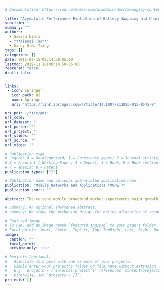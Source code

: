 ```yaml
---
# Documentation: https://sourcethemes.com/academic/docs/managing-content/

title: "Asymptotic Performance Evaluation of Battery Swapping and Charging Station for Electric Vehicles"
subtitle: ""
summary: ""
authors:
  - Samira Niafar
  - "**Xiaoqi Tan**"
  - Danny H.K. Tsang
tags: []
categories: []
date: 2015-09-15T09:14:50-05:00
lastmod: 2019-11-18T09:14:50-05:00
featured: false
draft: false


links:
 - icon: springer
   icon_pack: ai
   name: Springer
   url: "https://link.springer.com/article/10.1007/s11036-015-0645-9"

url_pdf: "/file/pdf"
url_code: ''
url_dataset: ''
url_poster: ''
url_project: ''
url_slides: ''
url_source: ''
url_video: ''

# Publication type.
# Legend: 0 = Uncategorized; 1 = Conference paper; 2 = Journal article;
# 3 = Preprint / Working Paper; 4 = Report; 5 = Book; 6 = Book section;
# 7 = Thesis; 8 = Patent
publication_types: ["2"]

# Publication name and optional abbreviated publication name.
publication: "Mobile Networks and Applications (MONET)"
publication_short: ""

abstract: The current mobile broadband market experiences major growth in data demand and average revenue loss. To remain profitable from the perspective of a service provider (SP), one needs to maximize revenue as much as possible by making subscribers satisfied within the limited budget. On the other hand, traffic demands are moving toward supporting the wide range of heterogeneous applications with different quality of service (QoS) requirements. In this paper, we consider two related packet scheduling problems, i.e., long-term and short-term approaches in the 4th generation partnership project (3GPP) long term evolution-advanced (LTE-A) system. In the long-term approach, the long-term average revenue of SP subject to the long-term QoS constraints for heterogeneous traffic demands is optimized. The problem is first formulated as a constrained Markov decision process (CMDP) problem, of which the optimal control policy is achieved by utilizing the channel and queue information simultaneously. Subsequently, in the short-term approach, we consider the short-term revenue optimization problem which stochastically guarantees the short-term QoS for heterogeneous traffic demands through a set of chance constraints. To make the proposed chance-constrained programming problem computationally tractable, we use the Bernstein approximation technique to analytically approximate the chance constraint as a convex conservative constraint. Finally, the proposed packet scheduling schemes and solution methods are validated via numerical simulations.

# Summary. An optional shortened abstract.
# summary: We study the mechanism design for online allocation of resources. A single supplier who allocates capacity-limited resources (e.g., computing cycles, network bandwidth, energy, etc. ) to requests that arrive in a sequential and arbitrary manner.

# Featured image
# To use, add an image named `featured.jpg/png` to your page's folder.
# Focal points: Smart, Center, TopLeft, Top, TopRight, Left, Right, BottomLeft, Bottom, BottomRight.
image:
  caption: ""
  focal_point:
  preview_only: true

# Projects (optional).
#   Associate this post with one or more of your projects.
#   Simply enter your project's folder or file name without extension.
#   E.g. `projects = ["internal-project"]` references `content/project/deep-learning/index.md`.
#   Otherwise, set `projects = []`.
projects: []
---
```


